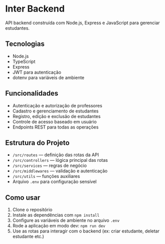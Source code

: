 # Inter Backend

API backend construída com Node.js, Express e JavaScript para gerenciar estudantes.

## Tecnologias

- Node.js
- TypeScript
- Express
- JWT para autenticação
- dotenv para variáveis de ambiente

## Funcionalidades

- Autenticação e autorização de professores
- Cadastro e gerenciamento de estudantes
- Registro, edição e exclusão de estudantes
- Controle de acesso baseado em usuário
- Endpoints REST para todas as operações

## Estrutura do Projeto

- `/src/routes` — definição das rotas da API
- `/src/controllers` — lógica principal das rotas
- `/src/services` — regras de negócio
- `/src/middlewares` — validação e autenticação
- `/src/utils` — funções auxiliares
- Arquivo `.env` para configuração sensível

## Como usar

1. Clone o repositório
2. Instale as dependências com `npm install`
3. Configure as variáveis de ambiente no arquivo `.env`
4. Rode a aplicação em modo dev: `npm run dev`
5. Use as rotas para interagir com o backend (ex: criar estudante, deletar estudante etc.)

